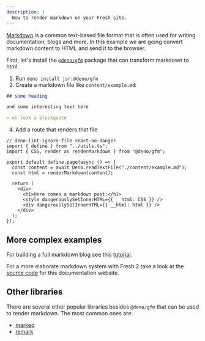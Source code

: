 ```yaml
---
description: |
  How to render markdown on your Fresh site.
---
```


[Markdown](https://www.markdownguide.org/basic-syntax/) is a common text-based
file format that is often used for writing documentation, blogs and more. In
this example we are going convert markdown content to HTML and send it to the
browser.

First, let's install the [`@deno/gfm`](https://jsr.io/@deno/gfm) package that
can transform markdown to html.

1. Run `deno install jsr:@deno/gfm`
2. Create a markdown file like `content/example.md`:

```md content/example.md
## some heading

and some interesting text here

> oh look a blockquote
```

4. Add a route that renders that file

```tsx route/markdown.tsx
// deno-lint-ignore-file react-no-danger
import { define } from "../utils.ts";
import { CSS, render as renderMarkdown } from "@deno/gfm";

export default define.page(async () => {
  const content = await Deno.readTextFile("./content/example.md");
  const html = renderMarkdown(content);

  return (
    <div>
      <h1>Here comes a markdown post:</h1>
      <style dangerouslySetInnerHTML={{ __html: CSS }} />
      <div dangerouslySetInnerHTML={{ __html: html }} />
    </div>
  );
});
```

## More complex examples

For building a full markdown blog see this
[tutorial](https://www.jackfiszr.eu/how-to-build-a-blog-with-fresh-2.0).

For a more elaborate markdown system with Fresh 2 take a look at the
[source code](https://github.com/denoland/fresh/tree/main/www) for this
documentation website.

## Other libraries

There are several other popular libraries besides `@deno/gfm` that can be used
to render markdown. The most common ones are:

- [marked](https://marked.js.org/)
- [remark](https://remark.js.org/)
